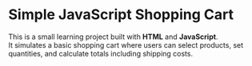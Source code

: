 # Simple JavaScript Shopping Cart

This is a small learning project built with **HTML** and **JavaScript**.  
It simulates a basic shopping cart where users can select products, set quantities, and calculate totals including shipping costs.

